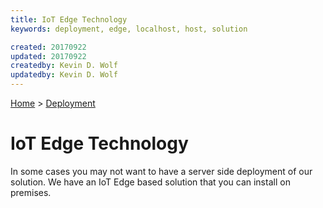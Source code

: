 ```yaml
---
title: IoT Edge Technology
keywords: deployment, edge, localhost, host, solution

created: 20170922
updated: 20170922
createdby: Kevin D. Wolf
updatedby: Kevin D. Wolf
---
```

[Home](../Index.md) > [Deployment](Index.md)

# IoT Edge Technology  
In some cases you may not want to have a server side deployment of our solution.  We have an IoT Edge based solution
that you can install on premises.